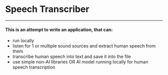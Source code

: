 # Speech Transcriber

------

#### This is an attempt to write an application, that can:
- run locally
- listen for 1 or multiple sound sources and extract human speech from them
- transcribe human speech into text and save it into the file
- use simple non-AI libraries OR AI model running locally for human speech transcription
